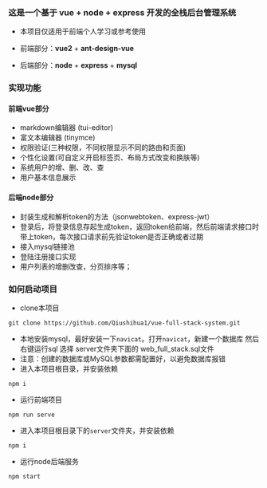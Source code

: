 ### 这是一个基于 vue + node + express 开发的全栈后台管理系统
- 本项目仅适用于前端个人学习或参考使用

- 前端部分：**vue2** + **ant-design-vue**

- 后端部分：**node** + **express** + **mysql**

### 实现功能
#### 前端vue部分

- markdown编辑器 (tui-editor)
- 富文本编辑器 (tinymce)
- 权限验证(三种权限，不同权限显示不同的路由和页面)
- 个性化设置(可自定义开启标签页、布局方式改变和换肤等)
- 系统用户的增、删、改、查
- 用户基本信息展示

#### 后端node部分
- 封装生成和解析token的方法（jsonwebtoken、express-jwt）
- 登录后，将登录信息存起生成token，返回token给前端，然后前端请求接口时带上token，每次接口请求前先验证token是否正确或者过期
- 接入mysql链接池
- 登陆注册接口实现
- 用户列表的增删改查，分页排序等；

### 如何启动项目

- clone本项目
```shell
git clone https://github.com/Qiushihua1/vue-full-stack-system.git
```

- 本地安装mysql，最好安装一下`navicat`。打开`navicat`，新建一个数据库 然后右键运行sql 选择 server文件夹下面的 web_full_stack.sql文件
- 注意：创建的数据库或MySQL参数都需配置好，以避免数据库报错
- 进入本项目根目录，并安装依赖
```shell
npm i 
```

- 运行前端项目
```shell
npm run serve
```

- 进入本项目根目录下的`server`文件夹，并安装依赖
```shell
npm i 
```

- 运行node后端服务
```shell
npm start
```






